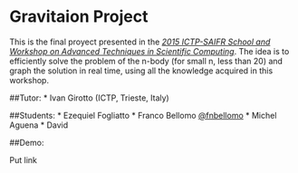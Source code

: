 # Gravitaion Project

This is the final proyect presented in the *[2015 ICTP-SAIFR School and Workshop on Advanced Techniques in Scientific Computing](http://www.ictp-saifr.org/?page_id=6863)*. The idea is to efficiently solve the problem of the n-body (for small n, less than 20) and graph the solution in real time, using all the knowledge acquired in this workshop.

##Tutor:
	* Ivan Girotto (ICTP, Trieste, Italy)

##Students:
	* Ezequiel Fogliatto
	* Franco Bellomo [@fnbellomo](https://twitter.com/fnbellomo)
	* Michel Aguena
	* David

##Demo:

Put link
